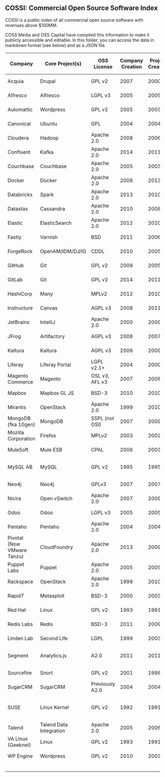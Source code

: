 ## COSSI: Commercial Open Source Software Index

COSSI is a public index of all commercial open source software with revenues above $100MM.

COSS Media and OSS Capital have compiled this information to make it publicly accessible and editable.  In this folder, you can access the data in markdown format (see below) and as a JSON file.


| Company                    | Core Project(s)         | OSS License     | Company Creation | Project Creation | OSS Origin                        | VC Raised (M) | Employees | Est. Revenue (M) | Est. Valuation (B) | Exit Value (B) | Public/Private                                           | Status      | Outcome   | Exit Date  | Sector                                  | Business Model        | Foundation-Based                                     | Founders (122)           |                 |                    |                     |                  |                    |                    |
|----------------------------|-------------------------|-----------------|------------------|------------------|-----------------------------------|---------------|-----------|------------------|--------------------|----------------|----------------------------------------------------------|-------------|-----------|------------|-----------------------------------------|-----------------------|------------------------------------------------------|--------------------------|-----------------|--------------------|---------------------|------------------|--------------------|--------------------|
| Acquia                     | Drupal                  | GPL v2          | 2007             | 2000             | Personal project                  | $200          | 930       | $200             | $1.5               | $1.50          | Private                                                  | PE          | PE        | 9/24/19    | Web Content Mgmt System                 | Open Core             | Yes                                                  | Dries Buytaert           |                 |                    | Jay Batson          |                  |                    |                    |
| Alfresco                   | Alfresco                | LGPL v3         | 2005             | 2005             | Company project                   | $70           | 460       | $100             | $0.3               | $0.30          | Private                                                  | PE          | PE        | 2/8/18     | ECM <> BPM                              | Open Core             | No                                                   | John Powell              | John Newton     |                    |                     |                  |                    |                    |
| Automattic                 | Wordpress               | GPL v2          | 2005             | 2003             | Personal project                  | $317          | 1,200     | $300             | $3.0               |                | Private                                                  | Independent |           |            | Content Management System               | Open Core             | https://wordpressfoundation.org/                     | Matt Mullenweg           |                 |                    |                     |                  |                    |                    |
| Canonical                  | Ubuntu                  | GPL             | 2004             | 2004             | Company project                   | -             | 630       | $150             | $1.5               |                | Private                                                  | Independent |           |            | Operating System (Linux)                | Open Core             | Ubuntu Foundation                                    | Mark Shuttleworth        |                 |                    |                     |                  |                    |                    |
| Cloudera                   | Hadoop                  | Apache 2.0      | 2008             | 2006             | Internet-Scale (Google)           | $1,350        | 3,100     | $850             | $3.5               | $1.90          | Public                                                   | IPO         | IPO       | 4/28/17    | Big Data / Hadoop Ecosystem             | Open Core             | http://hadoop.apache.org/                            | Christophe Bisciglia     | Amr Awadallah   | Jeff Hammerbacher  | Mike Olson          |                  |                    |                    |
| Confluent                  | Kafka                   | Apache 2.0      | 2014             | 2011             | Internet-Scale (LinkedIn)         | $455          | 1,100     | $300             | $6.0               |                | Private                                                  | Independent |           |            | Big Data / Middleware / Streaming       | Open Core             | http://kafka.apache.org/                             | Jun Rao                  | Jay Kreps       |                    | Neha Narkhede       |                  |                    |                    |
| Couchbase                  | Couchbase               | Apache 2.0      | 2005             | 2003             | Spin-out (LiveJournal)            | $246          | 500       | $100             | $1.5               |                | Private                                                  | Independent |           |            | NoSQL Database                          | Open Core             |                                                      | Steve Yen                | Dustin Sallings | James Phillips     | Chris Anderson      | Damien Katz      |                    |                    |
| Docker                     | Docker                  | Apache 2.0      | 2008             | 2013             | Spin-out (dotCloud)               | $308          | 500       | $100             | $1.0               |                | Private                                                  | Independent |           |            | Developer Tools                         | Open Core             | https://www.cncf.io/cncf-containerd-project-journey/ | Solomon Hykes            |                 |                    |                     | Sebastien Pahl   |                    |                    |
| Databricks                 | Spark                   | Apache 2.0      | 2013             | 2010             | Academia/Research (AMPLab)        | $900          | 1,300     | $350             | $10.0              |                | Private                                                  | Independent |           |            | Big Data / Hadoop Ecosystem             | Open Core             | https://spark.apache.org/                            | Ion Stoica               | Matei Zaharia   | Patrick Wendell    | Ali Ghodsi          | Andy Konwinski   | Reynold Xin        | Scott Shenker      |
| Datastax                   | Cassandra               | Apache 2.0      | 2010             | 2008             | Internet-Scale (Facebook)         | $190          | 580       | $150             | $2.5               |                | Private                                                  | Independent |           |            | NoSQL Database                          | Open Core             | http://cassandra.apache.org/                         | Matt Pfeil               | Jonathan Ellis  |                    |                     |                  |                    |                    |
| Elastic                    | ElasticSearch           | Apache 2.0      | 2012             | 2010             | Personal project                  | $272          | 1,600     | $400             | $9.0               | $2.5B          | Public                                                   | Independent | IPO       | 10/5/18    | Distributed Search Index + Tools        | Open Core             | Lucene in ASF (basis for ElasticSearch)              | Shay Bannon              |                 |                    | Steve Schuurman     |                  | Simon Willnauer    | Uri Boness         |
| Fastly                     | Varnish                 | BSD             | 2011             | 2006             | Internet-Scale (Verdens Gang)     | $220          | 550       | $200             | $9.0               | $2B+           | Public                                                   | Independent | IPO       | 5/18/19    | CDN                                     | Open Core             | No                                                   | Artur Bergman            |                 |                    |                     |                  |                    |                    |
| ForgeRock                  | OpenAM/IDM/DJ/IG        | CDDL            | 2010             | 2005             | Spin-out (Sun)                    | $235          | 670       | $200             | $2.0               |                | Private                                                  | Independent |           |            | Identity and Access Management          | Open Core             | No                                                   | Allan Foster             | Lasse Andresen  | Jonathan Scudder   | Stein Myrseth       | Hermann Svoren   | Victor Ake         | Steve Ferris       |
| GitHub                     | Git                     | GPL v2          | 2009             | 2005             | Personal project                  | $350          | 1,550     | $400             | $7.5               | $7.50          | Public (via MSFT)                                        | Acquired    | M&A       | 6/4/18     | Distributed Source Code Version Control | Open Core             | https://git-scm.com/sfc                              | Tom Preston-Werner       |                 | Chris Wanstrath    |                     | P.J. Hyett       | Scott Chacon       |                    |
| GitLab                     | Git                     | GPL v2          | 2014             | 2011             | Personal project                  | $436          | 1,400     | $130             | $5.0               |                | Private                                                  | Independent |           |            | Distributed Source Code Version Control | Open Core             | https://git-scm.com/sfc                              | Sid Sijbrandij           |                 |                    | Dmitriy Zaporozhets |                  |                    |                    |
| HashiCorp                  | Many                    | MPLv2           | 2012             | 2010             | Personal project                  | $350          | 950       | $150             | $7.0               |                | Private                                                  | Independent |           |            | Developer / Ops / Infra Tools           | Open Core             | No                                                   | Mitchell Hashimoto       |                 |                    |                     | Armon Dadgar     |                    |                    |
| Instructure                | Canvas                  | AGPL v3         | 2008             | 2011             | Company project                   | $90           | 1,420     | $220             | $1.4               | $0.65          | Public                                                   | Independent | IPO       | 11/13/2015 | Learning Management                     | Open Core             | No                                                   | Brian Whitmer            |                 |                    |                     |                  | Devlin Daley       |                    |
| JetBrains                  | IntelliJ                | Apache 2.0      | 2000             | 2009             | Company project                   | -             | 800       | $350             | $4.0               |                | Private                                                  | Independent |           |            | Developer Tools                         | Open Core             | No                                                   | Sergey Dmitriev          |                 | Valentin Kipyatkov |                     | Eugene Belyaev   |                    |                    |
| JFrog                      | Artifactory             | AGPL v3         | 2008             | 2007             | Company project                   | $230          | 620       | $150             | $4.5               |                | Private                                                  | Independent |           |            | Software Artifact Repository            | Open Core             | No                                                   | Fred Simon               |                 |                    | Shlomi Ben Haim     |                  | Yoav Landman       |                    |
| Kaltura                    | Kaltura                 | AGPL v3         | 2006             | 2009             | Company project                   | $166.00       | 530       | $200             | $1.5               |                | Private                                                  | Independent |           |            | Video Editing Platform                  | Open Core             | No                                                   | Michal Tsur              |                 |                    |                     | Shay David       | Ron Yekutiel       |                    |
| Liferay                    | Liferay Portal          | LGPL v2.1+      | 2004             | 2000             | Company project                   |               | 870       | $250             | $2.5               |                | Private                                                  | Independent |           |            | Enterprise Portal                       | Open Core             | No                                                   | Brian Chan               |                 |                    | Brian Kim           | Bryan Cheung     | Caris Chan         |                    |
| Magento Commerce           | Magento                 | OSL v3, AFL v3  | 2007             | 2008             | Company project (Varien)          | $272          | 700       | $200             | $1.7               | $1.68          | Public (via Adobe)                                       | Acquired    | M&A       | 5/20/18    | Web Content Mgmt System                 | Open Core             | No                                                   | Roy Rubin                |                 |                    |                     |                  | Yoav Kutner        |                    |
| Mapbox                     | Mapbox GL JS            | BSD-3           | 2010             | 2010             | Company project (DevelopmentSeed) | $275          | 450       | $100             | $1.5               |                | Private                                                  | Independent |           |            | Mapping Software                        | Open Core             | No                                                   | Eric Gundersen           |                 |                    |                     |                  |                    |                    |
| Mirantis                   | OpenStack               | Apache 2.0      | 1999             | 2010             | Academia/Research (NASA)          | $227          | 500       | $100             | $1.0               |                | Private                                                  | Independent |           |            | Infrastructure Software                 | Open Core             | https://www.openstack.org/foundation/                | Adrian Ionel             |                 |                    |                     | Alex Freedland   | Boris Renski       |                    |
| MongoDB (fka 10gen)        | MongoDB                 | SSPL (not OSI)  | 2007             | 2009             | Spin-out (10gen)                  | $311          | 1,500     | $400             | $13.0              | $1.60          | Public                                                   | Independent | IPO       | 10/19/17   | NoSQL Database                          | Open Core             | No                                                   | Eliot Horowitz           |                 |                    |                     | Dwight Merriman  |                    | Kevin P. Ryan      |
| Mozilla Corporation        | Firefox                 | MPLv2           | 2003             | 2002             | Spin-out (Netscape)               | $22           | 1,100     | $550             | $5.0               |                | Private                                                  | Independent |           |            | Web Browser                             | Ads/Royalties         | https://www.mozilla.org/en-US/foundation/            | Mitchell Baker           |                 |                    | Brendan Eich        |                  |                    |                    |
| MuleSoft                   | Mule ESB                | CPAL            | 2006             | 2003             | Personal project                  | $311          | 1,750     | $700             | $8.0               | $6.50          | Public (via SFDC)                                        | Acquired    | IPO + M&A | 3/20/18    | Middleware                              | Open Core             | No                                                   | Ross Mason               |                 |                    |                     | Dave Rosenberg   |                    |                    |
| MySQL AB                   | MySQL                   | GPL v2          | 1995             | 1995             | Company project                   | $41           | 800       | $1,000           | $1.1               | $1.10          | Public (via Oracle)                                      | Acquired    | M&A       | 2/26/08    | Relational Database                     | Open Core             | No                                                   | Michael "Monty" Widenius |                 |                    |                     | David Axmark     |                    | Allan Larsson      |
| Neo4j                      | Neo4j                   | GPLv3           | 2007             | 2007             | Company Project                   | $160          | 300       | $100             | $1.0               |                | Private                                                  | Independent |           |            | Graph Database                          | Open Core             | No                                                   | Emil Eifrem              |                 |                    |                     |                  | Johan Svensson     | Peter Neubauer     |
| Nicira                     | Open vSwitch            | Apache 2.0      | 2007             | 2009             | Academia/Research (Stanford)      | $42           | 100       | $2,000           | $1.3               | $1.26          | Public (via VMware)                                      | Acquired    | M&A       | 7/23/12    | SDN / Network Virtualization            | Open Core             | http://openvswitch.org/                              | Martin Casado            |                 |                    |                     | Ben Pfaff        | Nick McKeown       | Scott Shenker      |
| Odoo                       | Odoo                    | LGPL v3         | 2005             | 2005             | Company project                   | $105          | 950       | $250             | $1.5               |                | Private                                                  | Independent |           |            | Business Applications                   | Open Core             | https://odoo-community.org/                          | Fabien Pinckaers         |                 |                    |                     |                  |                    |                    |
| Pentaho                    | Pentaho                 | Apache 2.0      | 2004             | 2004             | Company project                   | $75           | 670       | $100             | $1.0               | $0.50          | Public (via Hitachi)                                     | Acquired    | M&A       | 6/4/15     | BI/ETL                                  | Open Core             | No                                                   | James Dixon              |                 |                    | Doug Moran          | Marc Batchelor   | Richard Daley      |                    |
| Pivotal (Now VMware Tanzu) | CloudFoundry            | Apache 2.0      | 2013             | 2009             | Company project (VMware)          | $1,700        | 2,400     | $800             | $3.5               | $4.00          | Public                                                   | Acquired    | IPO       | 4/20/18    | PaaS / Hadoop / Spring                  | Open Core             | https://www.cloudfoundry.org/foundation/             | Paul Maritz              |                 |                    | Rob Mee             | Scott Yara       | Bill Cook          |                    |
| Puppet Labs                | Puppet                  | Apache 2.0      | 2005             | 2005             | Company project                   | $142          | 560       | $250             | $2.5               |                | Private                                                  | Independent |           |            | Configuration Management                | Open Core             | No                                                   | Luke Kanies              |                 |                    |                     |                  |                    |                    |
| Rackspace                  | OpenStack               | Apache 2.0      | 1998             | 2010             | Academia/Research (NASA)          | $750          | 7,500     | $750             | $4.0               | $4.00          | Public                                                   | Independent | IPO       | 8/4/20     | Cloud Platform                          | Open Core             | https://www.openstack.org/foundation/                | Dirk Elmendorf           | Richard Yoo     | Pat Condon         |                     |                  |                    |                    |
| Rapid7                     | Metasploit              | BSD-3           | 2000             | 2003             | Personal project                  | $89           | 1,800     | $350             | $2.5               | $0.90          | IPO                                                      | IPO         | IPO       | 7/22/15    | Security                                | Open Core             |                                                      | Tas Giakouminakis        | Alan Matthews   |                    | Chad Loder          |                  |                    |                    |
| Red Hat                    | Linux                   | GPL v2          | 1993             | 1991             | Personal project                  | $5            | 13,100    | $3,500           | $34.5              | $34.00         | Public                                                   | Acquired    | IPO + M&A | 8/11/99    | OS, Middleware, Infrastructure Software | Support Subscriptions | https://www.linuxfoundation.org/                     | Bob Young                |                 |                    |                     | Marc Ewing       |                    |                    |
| Redis Labs                 | Redis                   | BSD-3           | 2011             | 2009             | Personal Project                  | $246          | 380       | $100             | $1.1               |                | Private                                                  | Independent |           |            | Database                                | Open Core             | No                                                   | Ofer Bengal              |                 |                    |                     | Yiftach Shoolman |                    |                    |
| Linden Lab                 | Second Life             | LGPL            | 1999             | 2003             | Company project                   | $19           | 250       | $100             | $0.5               |                | Private                                                  | Independent |           |            | Virtual Worlds                          | Open Core             | No                                                   | Philip Rosedale          |                 |                    |                     |                  |                    |                    |
| Segment                    | Analytics.js            | A2.0            | 2011             | 2011             | Company project                   | $284          | 590       | $150             | $3.2               | $3.20          | Public (Twilio)                                          | Acquired    | M&A       | 10/9/20    | Customer Analytics                      | Open Core             | No                                                   | Peter Reinhardt          |                 |                    | Ian Storm Taylor    | Ilya Volodarsky  | Calvin French-Owen |                    |
| Sourcefire                 | Snort                   | GPL v2          | 2001             | 1998             | Personal project                  | $40           | 600       | $500             | $3.0               | $2.70          | Public (via Cisco)                                       | Acquired    | M&A       | 10/7/13    | Network Intrusion Detection             | Open Core             | No                                                   | Martin Roesch            |                 |                    |                     |                  |                    |                    |
| SugarCRM                   | SugarCRM                | Previously A2.0 | 2004             | 2004             | Company project                   | $146          | 440       | $175             | $1.0               |                | Private                                                  | PE          | PE        | 8/20/18    | CRM                                     | Previously Open Core  | No                                                   | John Roberts             |                 |                    |                     |                  | Jacob Taylor       | Clint Oram         |
| SUSE                       | Linux Kernel            | GPL v2          | 1992             | 1991             | Personal project                  | -             | 1,500     | $400             | $2.5               | $2.50          | Public (via Novell) + Private (MicroFocus/PE) + PE (EQT) |             | M&A       | 11/4/03    | Operating System (Linux)                | Support Subscriptions | https://www.linuxfoundation.org/                     | Hubert Mantel            |                 |                    | Roland Dyroff       |                  | Thomas Fehr        | Burchard Steinbild |
| Talend                     | Talend Data Integration | Apache 2.0      | 2005             | 2006             | Company project                   | $102          | 1,300     | $200             | $1.5               | $0.55          | Public                                                   | Independent | IPO       | 7/28/16    | SOA/ETL/AI/Middleware                   | Open Core             | No                                                   | Bertrand Diard           |                 |                    | Fabrice Bonan       |                  |                    |                    |
| VA Linux (Geeknet)         | Linux                   | GPL v2          | 1993             | 1991             | Personal project                  | $30           | 300       | $120             | $0.2               | $0.15          | Private                                                  | Acquired    | IPO       | 12/9/99    | Computer Systems                        | Hardware Sales        | No, pre-LF                                           | Larry Augustin           |                 |                    |                     |                  |                    |                    |
| WP Engine                  | Wordpress               | GPL v2          | 2010             | 2003             | Personal project                  | $291          | 900       | $200             | $1.0               |                | Private                                                  | Independent |           |            | Content Management System               | Open Core             | https://wordpressfoundation.org/                     | Jason Cohen              |                 |                    |                     |                  | Cullen Wilson      | Ben Metcalfe       |
|                            |                         |                 |                  |                  |                                   | $12,070       | 61,700    | $18,345          | $181.3             | $76.49         |                                                          |             |           |            |                                         |                       |                                                      |                          |                 |                    |                     |                  |                    |                    |
